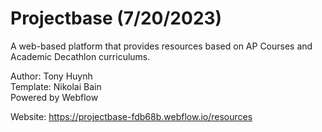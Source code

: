 # Projectbase (7/20/2023)

A web-based platform that provides resources based on AP Courses and Academic Decathlon curriculums.

Author: Tony Huynh <br>
Template: Nikolai Bain <br>
Powered by Webflow <br>

Website: https://projectbase-fdb68b.webflow.io/resources
